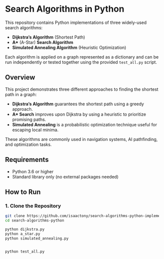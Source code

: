 # Search Algorithms in Python

This repository contains Python implementations of three widely-used search algorithms:

- **Dijkstra’s Algorithm** (Shortest Path)
- **A\*** (A-Star) **Search Algorithm**
- **Simulated Annealing Algorithm** (Heuristic Optimization)

Each algorithm is applied on a graph represented as a dictionary and can be run independently or tested together using the provided `test_all.py` script.



## Overview

This project demonstrates three different approaches to finding the shortest path in a graph:

- **Dijkstra’s Algorithm** guarantees the shortest path using a greedy approach.
- **A\* Search** improves upon Dijkstra by using a heuristic to prioritize promising paths.
- **Simulated Annealing** is a probabilistic optimization technique useful for escaping local minima.

These algorithms are commonly used in navigation systems, AI pathfinding, and optimization tasks.




## Requirements

- Python 3.6 or higher
- Standard library only (no external packages needed)



## How to Run

### 1. Clone the Repository

```bash
git clone https://github.com/isaactony/search-algorithms-python-implementation.git
cd search-algorithms-python

python dijkstra.py
python a_star.py
python simulated_annealing.py


python test_all.py



